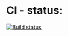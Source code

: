 # CI - status:
[![Build status](https://ci.appveyor.com/api/projects/status/ao9a36buen80bdw5?svg=true)](https://ci.appveyor.com/project/Dmitruzd21/akito)